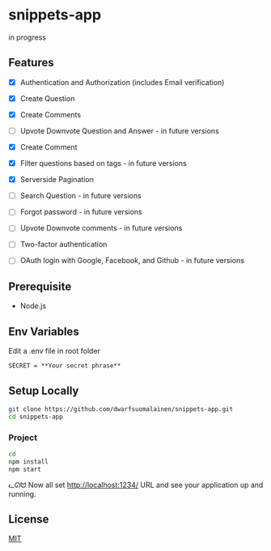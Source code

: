 # snippets-app

in progress
## Features
- [x] Authentication and Authorization (includes Email verification)
- [x] Create Question
- [x] Create Comments
- [ ] Upvote Downvote Question and Answer - in future versions
- [x] Create Comment
- [x] Filter questions based on tags - in future versions
- [x] Serverside Pagination
- [ ] Search Question - in future versions
- [ ] Forgot password - in future versions
- [ ] Upvote Downvote comments - in future versions
- [ ] Two-factor authentication
- [ ] OAuth login with Google, Facebook, and Github - in future versions


## Prerequisite
+ Node.js

## Env Variables
Edit a .env file in root folder
```
SECRET = **Your secret phrase**
```


## Setup Locally

```bash
git clone https://github.com/dwarfsuomalainen/snippets-app.git
cd snippets-app
```
### Project 
```bash
cd 
npm install
npm start
```



ᓚᘏᗢ Now all set <a href="http://localhost:1234/">http://localhost:1234/</a> URL and see your application up and running.

## License

[MIT](http://opensource.org/licenses/MIT)

